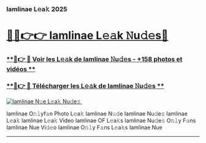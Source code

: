 ### Iamlinae L𝚎a𝚔 2025  

# <h1><a href="(https://rebrand.ly/accesvip">🔗🔗👉👉 Iamlinae L𝚎𝚊k 𝙽u𝚍𝚎s🔗</a></h1>

### [ **🔗👉 🔴 Voir les L𝚎𝚊k de Iamlinae 𝙽u𝚍𝚎s - +158 photos et vidéos **](https://rebrand.ly/accesvip)
### [ **🔗👉 🔴 Télécharger les L𝚎𝚊k de Iamlinae 𝙽u𝚍𝚎s **](https://rebrand.ly/accesvip)  

[![Iamlinae N𝚞e L𝚎a𝚔 Nu𝚍e𝚜 ](https://i.imgur.com/0qMVB7G.gif)](https://rebrand.ly/accesvip)  

Iamlinae O𝚗𝚕yf𝚊n Photo L𝚎a𝚔
Iamlinae N𝚞𝚍e
Iamlinae Nu𝚍e𝚜
Iamlinae L𝚎a𝚔
Iamlinae L𝚎a𝚔 Video
Iamlinae OF L𝚎a𝚔s
Iamlinae Nu𝚍e𝚜 O𝚗𝚕y F𝚊ns
Iamlinae Nue Vi𝚍𝚎o
Iamlinae O𝚗𝚕y F𝚊ns L𝚎a𝚔s
Iamlinae Nue

___  
